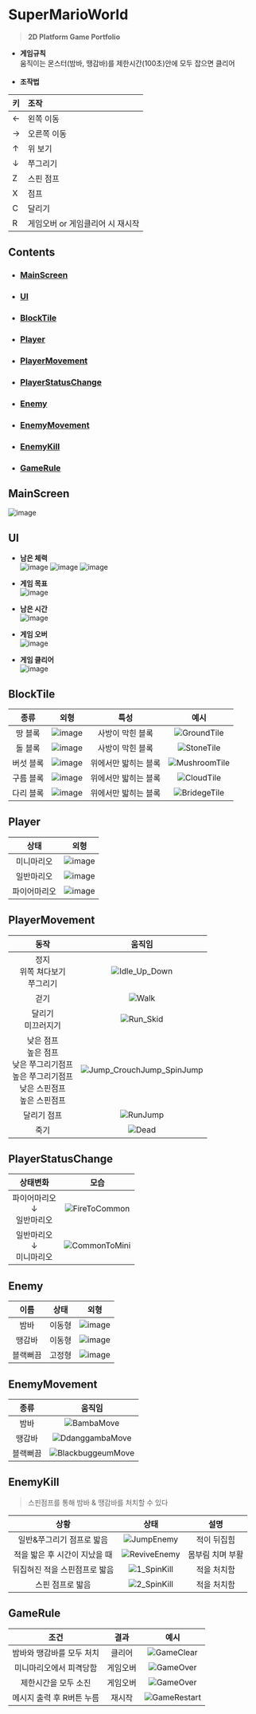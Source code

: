 # SuperMarioWorld
> **2D Platform Game Portfolio**<br>

- **게임규칙** <br>
움직이는 몬스터(밤바, 땡감바)를 제한시간(100초)안에 모두 잡으면 클리어<br><br>
- **조작법** <br>
  
|키|조작|
|:---|:---|
|←|왼쪽 이동|
|→|오른쪽 이동|
|↑|위 보기|
|↓|쭈그리기|
|Z|스핀 점프|
|X|점프|
|C|달리기|
|R|게임오버 or 게임클리어 시 재시작|

## Contents
- ### [MainScreen](#mainscreen)<br>
- ### [UI](#ui)<br>
- ### [BlockTile](#blocktile)<br>
- ### [Player](#player)<br>
- ### [PlayerMovement](#playermovement)<br>
- ### [PlayerStatusChange](#playerstatuschange)<br>
- ### [Enemy](#enemy)<br>
- ### [EnemyMovement](#enemymovement)<br>
- ### [EnemyKill](#enemykill)<br>
- ### [GameRule](#gamerule)<br>

## MainScreen
![image](https://github.com/user-attachments/assets/cf6db7bd-0261-4e4f-9d8a-4fbc2306f345)

## UI
- **남은 체력**<br>
![image](https://github.com/user-attachments/assets/a9f9fe0d-bfdd-4427-95aa-db59e1cd6424)
![image](https://github.com/user-attachments/assets/89d57b1b-34ee-4b64-ad31-f71e01fb83d2)
![image](https://github.com/user-attachments/assets/645839ee-d1f4-43fb-9c24-fd907bd5e761)

- **게임 목표**<br>
![image](https://github.com/user-attachments/assets/6bbbab7f-b5a7-4d9a-b5ad-eb4c2cacdb30)

- **남은 시간**<br>
![image](https://github.com/user-attachments/assets/4b2f215c-ab4e-4266-8348-5d1976cf5b14)

- **게임 오버**<br>
![image](https://github.com/user-attachments/assets/4573ad1a-d32d-49c5-aabc-46b2c760a88b)

- **게임 클리어**<br>
![image](https://github.com/user-attachments/assets/0722e2ec-d2df-4b22-b2ec-aa7a1d75d564)

## BlockTile
|종류|외형|특성|예시|
|:---:|:---:|:---:|:---:|
|땅 블록|![image](https://github.com/user-attachments/assets/b47c21f8-a94f-4389-ab3d-18a5acffd03d)|사방이 막힌 블록|![GroundTile](https://github.com/user-attachments/assets/b679fcbc-e51a-4293-a3db-9806d9e95000)|
|돌 블록|![image](https://github.com/user-attachments/assets/c25a9c81-9bfc-41b4-8547-10b1d39f310a)|사방이 막힌 블록|![StoneTile](https://github.com/user-attachments/assets/46af8ae5-2f2c-471a-b95b-126a47380eb6)|
|버섯 블록|![image](https://github.com/user-attachments/assets/fabc0e29-ffea-4e5e-b8f5-07bc40c2647f)|위에서만 밟히는 블록|![MushroomTile](https://github.com/user-attachments/assets/36c1a83d-f65d-4d5d-80c1-3ee1c361bbbc)|
|구름 블록|![image](https://github.com/user-attachments/assets/8b77751c-6f9f-4f80-b065-db8130db8e81)|위에서만 밟히는 블록|![CloudTile](https://github.com/user-attachments/assets/e4ee0506-dfe4-40ce-bc5d-a0ab966d67db)|
|다리 블록|![image](https://github.com/user-attachments/assets/0e5c04c9-130e-4c1b-ad43-5ba2a7be1ed8)|위에서만 밟히는 블록|![BridegeTile](https://github.com/user-attachments/assets/39b33044-895d-4ed3-bdbd-219768ebad82)|

## Player
|상태|외형|
|:---:|:---:|
|미니마리오|![image](https://github.com/user-attachments/assets/b621a3a8-f70a-4896-8be1-5045dd17a25b)|
|일반마리오|![image](https://github.com/user-attachments/assets/a924628b-5949-400b-a5a1-cfecd9fde872)|
|파이어마리오|![image](https://github.com/user-attachments/assets/8444a61e-2454-45ae-bb95-0d042c38b151)|

## PlayerMovement
|동작|움직임|
|:---:|:---:|
|정지<br>위쪽 쳐다보기<br>쭈그리기|![Idle_Up_Down](https://github.com/user-attachments/assets/81373ff4-1d29-4a94-8c96-6cd53b8bcfb1)|
|걷기|![Walk](https://github.com/user-attachments/assets/c49257d2-a226-4b22-934f-50a962074b22)|
|달리기<br>미끄러지기|![Run_Skid](https://github.com/user-attachments/assets/09880e8a-5034-4671-9c33-e33c5ff30746)|
|낮은 점프<br>높은 점프<br>낮은 쭈그리기점프<br>높은 쭈그리기점프<br>낮은 스핀점프<br>높은 스핀점프|![Jump_CrouchJump_SpinJump](https://github.com/user-attachments/assets/e5c7a9a5-9ce0-4b4a-b55b-3d9a56e17f50)|
|달리기 점프|![RunJump](https://github.com/user-attachments/assets/4fecf2c1-ae07-48af-8c79-5a333458dc59)|
|죽기|![Dead](https://github.com/user-attachments/assets/62cc25b1-bb14-48a9-a1e9-f118648b1900)|

## PlayerStatusChange
|상태변화|모습|
|:---:|:---:|
|파이어마리오<br>↓<br>일반마리오|![FireToCommon](https://github.com/user-attachments/assets/d93f6307-5fde-4166-ac79-b1f04c665941)|
|일반마리오<br>↓<br>미니마리오|![CommonToMini](https://github.com/user-attachments/assets/9d618e51-1442-4651-a89c-45592d7859b6)|

## Enemy
|이름|상태|외형|
|:---:|:---:|:---:|
|밤바|이동형|![image](https://github.com/user-attachments/assets/4305fdd4-eb8e-4d67-b474-f6996b58449b)|
|땡감바|이동형|![image](https://github.com/user-attachments/assets/11ad2e27-5783-43f9-bae3-1560bb04ff1e)|
|블랙뻐끔|고정형|![image](https://github.com/user-attachments/assets/f58379f1-60e8-4536-9463-97856ae16b19)|

## EnemyMovement
|종류|움직임|
|:---:|:---:|
|밤바|![BambaMove](https://github.com/user-attachments/assets/cecc1b55-1411-4ab6-a2f7-b7822e841682)|
|땡감바|![DdanggambaMove](https://github.com/user-attachments/assets/1cd73cf9-4ce9-4da0-923e-0a0977dd02d0)|
|블랙뻐끔|![BlackbuggeumMove](https://github.com/user-attachments/assets/26a5eb2f-b9f1-4dfa-933c-127073ee9747)|

## EnemyKill
> 스핀점프를 통해 밤바 & 땡감바를 처치할 수 있다<br>

|상황|상태|설명|
|:---:|:---:|:---:|
|일반&쭈그리기 점프로 밟음|![JumpEnemy](https://github.com/user-attachments/assets/45abab32-918f-49bd-8552-378cbbe02265)|적이 뒤집힘|
|적을 밟은 후 시간이 지났을 때|![ReviveEnemy](https://github.com/user-attachments/assets/2cdb9638-e178-4b6a-8f54-16189364413d)|몸부림 치며 부활|
|뒤집혀진 적을 스핀점프로 밟음|![1_SpinKill](https://github.com/user-attachments/assets/a769fb0b-d1f8-48d9-af37-76c20eb5749d)|적을 처치함|
|스핀 점프로 밟음|![2_SpinKill](https://github.com/user-attachments/assets/467f9e54-a136-4597-b738-c9ed4db5cb00)|적을 처치함|

## GameRule
|조건|결과|예시|
|:---:|:---:|:---:|
|밤바와 땡감바를 모두 처치|클리어|![GameClear](https://github.com/user-attachments/assets/f34e93a0-03fe-4429-b3af-e3f1e18e7dbf)|
|미니마리오에서 피격당함|게임오버|![GameOver](https://github.com/user-attachments/assets/0484cb77-3e81-4cee-acef-b2037c96c9de)|
|제한시간을 모두 소진|게임오버|![GameOver](https://github.com/user-attachments/assets/fc2f8d64-fd26-4a8a-9dd2-d019ddf3ad21)|
|메시지 출력 후 R버튼 누름|재시작|![GameRestart](https://github.com/user-attachments/assets/3c4d1280-dc40-41d0-927e-6cef9b44c9f0)|
